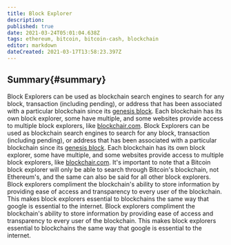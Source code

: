 ```yaml
---
title: Block Explorer
description:
published: true
date: 2021-03-24T05:01:04.638Z
tags: ethereum, bitcoin, bitcoin-cash, blockchain
editor: markdown
dateCreated: 2021-03-17T13:58:23.397Z
---
```


## Summary{#summary}

Block Explorers can be used as blockchain search engines to search for any block, transaction (including pending), or address that has been associated with a particular blockchain since its [genesis block](). Each blockchain has its own block explorer, some have multiple, and some websites provide access to multiple block explorers, like [blockchair.com](https://www.blockchair.com/). Block Explorers can be used as blockchain search engines to search for any block, transaction (including pending), or address that has been associated with a particular blockchain since its [genesis block](). Each blockchain has its own block explorer, some have multiple, and some websites provide access to multiple block explorers, like [blockchair.com](https://www.blockchair.com/). It's important to note that a Bitcoin block explorer will only be able to search through Bitcoin's blockchain, not Ethereum's, and the same can also be said for all other block explorers. Block explorers compliment the blockchain's ability to store information by providing ease of access and transparency to every user of the blockchain. This makes block explorers essential to blockchains the same way that google is essential to the internet. Block explorers compliment the blockchain's ability to store information by providing ease of access and transparency to every user of the blockchain. This makes block explorers essential to blockchains the same way that google is essential to the internet.